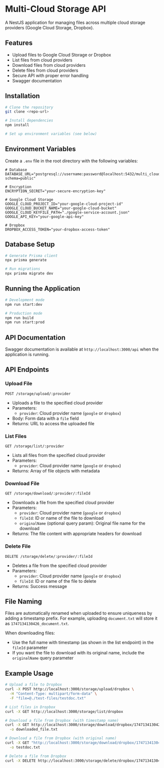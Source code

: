 # Multi-Cloud Storage API

A NestJS application for managing files across multiple cloud storage providers (Google Cloud Storage, Dropbox).

## Features

- Upload files to Google Cloud Storage or Dropbox
- List files from cloud providers
- Download files from cloud providers
- Delete files from cloud providers
- Secure API with proper error handling
- Swagger documentation

## Installation

```bash
# Clone the repository
git clone <repo-url>

# Install dependencies
npm install

# Set up environment variables (see below)
```

## Environment Variables

Create a `.env` file in the root directory with the following variables:

```
# Database
DATABASE_URL="postgresql://username:password@localhost:5432/multi_cloud_storage?schema=public"

# Encryption
ENCRYPTION_SECRET="your-secure-encryption-key"

# Google Cloud Storage
GOOGLE_CLOUD_PROJECT_ID="your-google-cloud-project-id"
GOOGLE_CLOUD_BUCKET_NAME="your-google-cloud-bucket"
GOOGLE_CLOUD_KEYFILE_PATH="./google-service-account.json"
GOOGLE_API_KEY="your-google-api-key"

# Dropbox
DROPBOX_ACCESS_TOKEN="your-dropbox-access-token"
```

## Database Setup

```bash
# Generate Prisma client
npx prisma generate

# Run migrations
npx prisma migrate dev
```

## Running the Application

```bash
# Development mode
npm run start:dev

# Production mode
npm run build
npm run start:prod
```

## API Documentation

Swagger documentation is available at `http://localhost:3000/api` when the application is running.

## API Endpoints

### Upload File

```
POST /storage/upload/:provider
```

- Uploads a file to the specified cloud provider
- Parameters:
  - `provider`: Cloud provider name (`google` or `dropbox`)
- Body: Form data with a `file` field
- Returns: URL to access the uploaded file

### List Files

```
GET /storage/list/:provider
```

- Lists all files from the specified cloud provider
- Parameters:
  - `provider`: Cloud provider name (`google` or `dropbox`)
- Returns: Array of file objects with metadata

### Download File

```
GET /storage/download/:provider/:fileId
```

- Downloads a file from the specified cloud provider
- Parameters:
  - `provider`: Cloud provider name (`google` or `dropbox`)
  - `fileId`: ID or name of the file to download
  - `originalName` (optional query param): Original file name for the download
- Returns: The file content with appropriate headers for download

### Delete File

```
DELETE /storage/delete/:provider/:fileId
```

- Deletes a file from the specified cloud provider
- Parameters:
  - `provider`: Cloud provider name (`google` or `dropbox`)
  - `fileId`: ID or name of the file to delete
- Returns: Success message

## File Naming

Files are automatically renamed when uploaded to ensure uniqueness by adding a timestamp prefix.
For example, uploading `document.txt` will store it as `1747134130426_document.txt`.

When downloading files:
- Use the full name with timestamp (as shown in the list endpoint) in the `fileId` parameter
- If you want the file to download with its original name, include the `originalName` query parameter

## Example Usage

```bash
# Upload a file to Dropbox
curl -X POST http://localhost:3000/storage/upload/dropbox \
  -H "Content-Type: multipart/form-data" \
  -F "file=@./test-files/testdoc.txt"

# List files in Dropbox
curl -X GET http://localhost:3000/storage/list/dropbox

# Download a file from Dropbox (with timestamp name)
curl -X GET http://localhost:3000/storage/download/dropbox/1747134130426_testdoc.txt \
  -o downloaded_file.txt

# Download a file from Dropbox (with original name)
curl -X GET "http://localhost:3000/storage/download/dropbox/1747134130426_testdoc.txt?originalName=testdoc.txt" \
  -o testdoc.txt

# Delete a file from Dropbox
curl -X DELETE http://localhost:3000/storage/delete/dropbox/1747134130426_testdoc.txt
```
